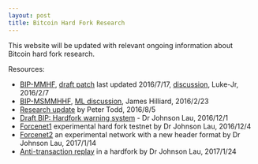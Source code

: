 ```yaml
---
layout: post
title: Bitcoin Hard Fork Research
---
```


This website will be updated with relevant ongoing information about Bitcoin hard fork research.

Resources: 

- [BIP-MMHF](https://github.com/luke-jr/bips/blob/bip-mmhf/bip-mmhf.mediawiki), [draft patch](https://github.com/luke-jr/bitcoin/compare/bc94b87%E2%80%A6luke-jr:hardfork2016) last updated 2016/7/17, [discussion](https://lists.linuxfoundation.org/pipermail/bitcoin-dev/2016-February/012377.html), Luke-Jr, 2016/2/7
- [BIP-MSMMHHF](https://github.com/jameshilliard/bips/blob/bip-msmmhhf/bip-msmmhhf.mediawiki), [ML discussion](https://lists.linuxfoundation.org/pipermail/bitcoin-dev/2016-February/012457.html), James Hilliard, 2016/2/23
- [Research update](https://petertodd.org/2016/hardforks-after-the-segwit-blocksize-increase) by Peter Todd, 2016/8/5
- [Draft BIP: Hardfork warning system](https://lists.linuxfoundation.org/pipermail/bitcoin-dev/2016-December/013332.html) - Dr Johnson Lau, 2016/12/1
- [Forcenet1](https://lists.linuxfoundation.org/pipermail/bitcoin-dev/2016-December/013338.html) experimental hard fork testnet by Dr Johnson Lau, 2016/12/4
- [Forcenet2](https://lists.linuxfoundation.org/pipermail/bitcoin-dev/2017-January/013472.html) an experimental network with a new header format by Dr Johnson Lau, 2017/1/14
- [Anti-transaction replay](https://lists.linuxfoundation.org/pipermail/bitcoin-dev/2017-January/013473.html) in a hardfork by Dr Johnson Lau, 2017/1/24
